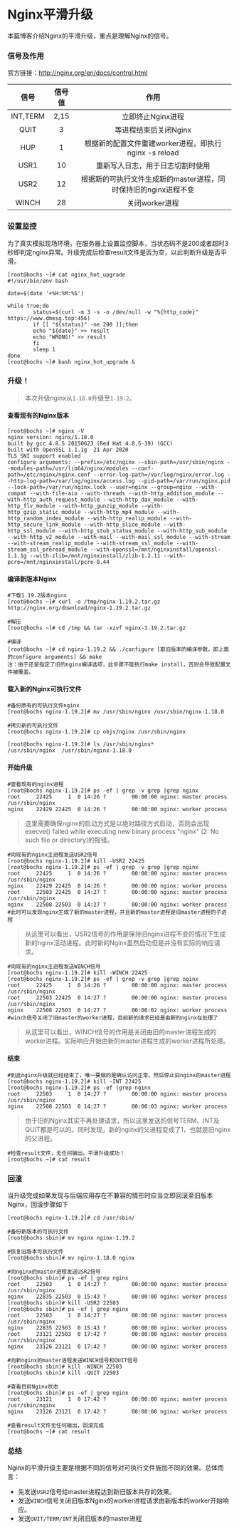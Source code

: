 # Nginx平滑升级


本篇博客介绍Nginx的平滑升级，重点是理解Nginx的信号。

<!--more-->

### 信号及作用

官方链接：http://nginx.org/en/docs/control.html

|   信号   | 信号值 |                             作用                             |
| :------: | :----: | :----------------------------------------------------------: |
| INT,TERM |  2,15  |                      立即终止Nginx进程                       |
|   QUIT   |   3    |                    等进程结束后关闭Nginx                     |
|   HUP    |   1    |    根据新的配置文件重建worker进程，即执行nginx -s reload     |
|   USR1   |   10   |               重新写入日志，用于日志切割时使用               |
|   USR2   |   12   | 根据新的可执行文件生成新的master进程，同时保持旧的nginx进程不变 |
|  WINCH   |   28   |                        关闭worker进程                        |



### 设置监控

为了真实模拟现场环境，在服务器上设置监控脚本，当状态码不是200或者超时3秒即判定nginx异常。升级完成后检查result文件是否为空，以此判断升级是否平滑。

```shell
[root@bochs ~]# cat nginx_hot_upgrade 
#!/usr/bin/env bash

date=$(date '+%H:%M:%S')

while true;do
        status=$(curl -m 3 -s -o /dev/null -w "%{http_code}" https://www.dmesg.top:456) 
        if [[ "${status}" -ne 200 ]];then 
        echo "${date}" >> result
        echo "WRONG!" >> result
        fi
        sleep 1
done
[root@bochs ~]# bash nginx_hot_upgrade &
```



### 升级！

> 本次升级nginx从`1.18.0`升级至`1.19.2`。



#### 查看现有的Nginx版本

```shell
[root@bochs ~]# nginx -V
nginx version: nginx/1.18.0
built by gcc 4.8.5 20150623 (Red Hat 4.8.5-39) (GCC) 
built with OpenSSL 1.1.1g  21 Apr 2020
TLS SNI support enabled
configure arguments: --prefix=/etc/nginx --sbin-path=/usr/sbin/nginx --modules-path=/usr/lib64/nginx/modules --conf-path=/etc/nginx/nginx.conf --error-log-path=/var/log/nginx/error.log --http-log-path=/var/log/nginx/access.log --pid-path=/var/run/nginx.pid --lock-path=/var/run/nginx.lock --user=nginx --group=nginx --with-compat --with-file-aio --with-threads --with-http_addition_module --with-http_auth_request_module --with-http_dav_module --with-http_flv_module --with-http_gunzip_module --with-http_gzip_static_module --with-http_mp4_module --with-http_random_index_module --with-http_realip_module --with-http_secure_link_module --with-http_slice_module --with-http_ssl_module --with-http_stub_status_module --with-http_sub_module --with-http_v2_module --with-mail --with-mail_ssl_module --with-stream --with-stream_realip_module --with-stream_ssl_module --with-stream_ssl_preread_module --with-openssl=/mnt/nginxinstall/openssl-1.1.1g --with-zlib=/mnt/nginxinstall/zlib-1.2.11 --with-pcre=/mnt/nginxinstall/pcre-8.44
```

#### 编译新版本Nginx

```shell
#下载1.19.2版本nginx
[root@bochs ~]# curl -o /tmp/nginx-1.19.2.tar.gz http://nginx.org/download/nginx-1.19.2.tar.gz

#解压
[root@bochs ~]# cd /tmp && tar -xzvf nginx-1.19.2.tar.gz

#编译
[root@bochs ~]# cd nginx-1.19.2 && ./configure [取旧版本的编译参数，即上面的configure arguments] && make 
注：由于还是指定了旧的nginx编译选项，此步骤不能执行make install，否则会导致配置文件被覆盖。
```



#### 载入新的Nginx可执行文件

```shell
#备份原有的可执行文件nginx
[root@bochs nginx-1.19.2]# mv /usr/sbin/nginx /usr/sbin/nginx-1.18.0

#拷贝新的可执行文件
[root@bochs nginx-1.19.2]# cp objs/nginx /usr/sbin/nginx

[root@bochs nginx-1.19.2]# ls /usr/sbin/nginx*
/usr/sbin/nginx  /usr/sbin/nginx-1.18.0
```



#### 开始升级

```shell
#查看现有的nginx进程
[root@bochs nginx-1.19.2]# ps -ef | grep -v grep |grep nginx
root     22425     1  0 14:26 ?        00:00:00 nginx: master process /usr/sbin/nginx
nginx    22429 22425  0 14:26 ?        00:00:00 nginx: worker process
```

> 这里需要确保nginx的启动方式是以绝对路径方式启动，否则会出现execve() failed while executing new binary process "nginx" (2: No such file or  directory)的报错。



```shell
#向现有的nginx主进程发送USR2信号
[root@bochs nginx-1.19.2]# kill -USR2 22425
[root@bochs nginx-1.19.2]# ps -ef | grep -v grep |grep nginx        
root     22425     1  0 14:26 ?        00:00:00 nginx: master process /usr/sbin/nginx
nginx    22429 22425  0 14:26 ?        00:00:00 nginx: worker process
root     22503 22425  0 14:27 ?        00:00:00 nginx: master process /usr/sbin/nginx
nginx    22508 22503  0 14:27 ?        00:00:00 nginx: worker process
#此时可以发现nginx生成了新的master进程，并且新的master进程是旧master进程的子进程
```

> 从这里可以看出，USR2信号的作用是保持旧nginx进程不变的情况下生成新的nginx活动进程。此时新的Nginx虽然启动但是并没有实际的响应请求。



```shell
#向现有的nginx主进程发送WINCH信号
[root@bochs nginx-1.19.2]# kill -WINCH 22425
[root@bochs nginx-1.19.2]# ps -ef | grep -v grep |grep nginx
root     22425     1  0 14:26 ?        00:00:00 nginx: master process /usr/sbin/nginx
root     22503 22425  0 14:27 ?        00:00:00 nginx: master process /usr/sbin/nginx
nginx    22508 22503  0 14:27 ?        00:00:02 nginx: worker process
#winch信号关闭了旧master的worker进程，目前新的请求已经是由新的nginx在处理了
```

> 从这里可以看出，WINCH信号的作用是关闭由旧的master进程生成的worker进程。实际响应开始由新的master进程生成的worker进程所处理。



#### 结束

```shell
#到此nginx升级就已经结束了，唯一要做的是确认访问正常。然后停止旧nginx的master进程
[root@bochs nginx-1.19.2]# kill -INT 22425 
[root@bochs nginx-1.19.2]# ps -ef |grep nginx
root     22503     1  0 14:27 ?        00:00:00 nginx: master process /usr/sbin/nginx
nginx    22508 22503  0 14:27 ?        00:00:03 nginx: worker process
```

> 由于旧的Nginx其实不再处理请求，所以这里发送的信号TERM、INT及QUIT都是可以的。同时发现，新的nginx的父进程变成了1，也就是旧nginx的父进程。



```shell
#检查result文件，无任何输出。平滑升级成功！
[root@bochs ~]# cat result
```



### 回滚

当升级完成如果发现与后端应用存在不兼容的情形时应当立即回滚至旧版本Nginx，回滚步骤如下



```shell
[root@bochs nginx-1.19.2]# cd /usr/sbin/

#备份新版本的可执行文件
[root@bochs sbin]# mv nginx nginx-1.19.2

#恢复旧版本可执行文件
[root@bochs sbin]# mv nginx-1.18.0 nginx

#向nginx的master进程发送USR2信号
[root@bochs sbin]# ps -ef | grep nginx
root     22503     1  0 14:27 ?        00:00:00 nginx: master process /usr/sbin/nginx
nginx    22835 22503  0 15:43 ?        00:00:00 nginx: worker process
[root@bochs sbin]# kill -USR2 22503
[root@bochs sbin]# ps -ef | grep nginx
root     22503     1  0 14:27 ?        00:00:00 nginx: master process /usr/sbin/nginx
nginx    22835 22503  0 15:43 ?        00:00:00 nginx: worker process
root     23121 22503  0 17:42 ?        00:00:00 nginx: master process /usr/sbin/nginx
nginx    23126 23121  0 17:42 ?        00:00:00 nginx: worker process

#向新nginx的master进程发送WINCH信号和QUIT信号
[root@bochs sbin]# kill -WINCH 22503
[root@bochs sbin]# kill -QUIT 22503

#查看目前Nginx状态
[root@bochs sbin]# ps -ef | grep nginx
root     23121     1  0 17:42 ?        00:00:00 nginx: master process /usr/sbin/nginx
nginx    23126 23121  0 17:42 ?        00:00:00 nginx: worker process

#查看result文件无任何输出，回滚完成
[root@bochs ~]# cat result
```



### 总结

Nginx的平滑升级主要是根据不同的信号对可执行文件施加不同的效果。总体而言：

- 先发送`USR2`信号给master进程达到新旧版本共存的效果。
- 发送`WINCH`信号关闭旧版本Nginx的worker进程请求由新版本的worker开始响应。
- 发送`QUIT/TERM/INT`关闭旧版本的master进程

